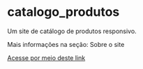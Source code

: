 # catalogo_produtos
Um site de catálogo de produtos responsivo.

Mais informações na seção: Sobre o site

<a href="https://github.com/vitorborqge/Catalogo_Produtos">Acesse por meio deste link
<a>
